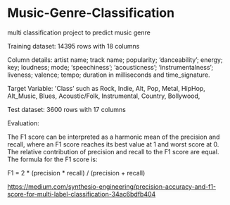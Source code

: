 # Music-Genre-Classification
multi classification project to predict music genre

Training dataset: 14395 rows with 18 columns

Column details: artist name; track name; popularity; ‘danceability’; energy; key; loudness; mode; ‘speechiness’; ‘acousticness’; ‘instrumentalness’; liveness; valence; tempo; duration in milliseconds and time_signature.

Target Variable: 'Class’ such as Rock, Indie, Alt, Pop, Metal, HipHop, Alt_Music, Blues, Acoustic/Folk, Instrumental, Country, Bollywood,

Test dataset: 3600 rows with 17 columns


Evaluation:

The F1 score can be interpreted as a harmonic mean of the precision and recall, where an F1 score reaches its best value at 1 and worst score at 0. The relative contribution of precision and recall to the F1 score are equal. The formula for the F1 score is:

F1 = 2 * (precision * recall) / (precision + recall)

https://medium.com/synthesio-engineering/precision-accuracy-and-f1-score-for-multi-label-classification-34ac6bdfb404

